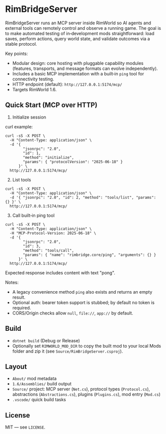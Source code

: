 # RimBridgeServer

RimBridgeServer runs an MCP server inside RimWorld so AI agents and external tools can remotely control and observe a running game. The goal is to make automated testing of in‑development mods straightforward: load saves, perform actions, query world state, and validate outcomes via a stable protocol.

Key points:
- Modular design: core hosting with pluggable capability modules (features, transports, and message formats can evolve independently).
- Includes a basic MCP implementation with a built‑in `ping` tool for connectivity testing.
- HTTP endpoint (default): `http://127.0.0.1:5174/mcp/`
- Targets RimWorld 1.6.

## Quick Start (MCP over HTTP)

1) Initialize session

curl example:

```
curl -sS -X POST \
  -H "Content-Type: application/json" \
  -d '{
        "jsonrpc": "2.0",
        "id": 1,
        "method": "initialize",
        "params": { "protocolVersion": "2025-06-18" }
      }' \
  http://127.0.0.1:5174/mcp/
```

2) List tools

```
curl -sS -X POST \
  -H "Content-Type: application/json" \
  -d '{ "jsonrpc": "2.0", "id": 2, "method": "tools/list", "params": {} }' \
  http://127.0.0.1:5174/mcp/
```

3) Call built‑in ping tool

```
curl -sS -X POST \
  -H "Content-Type: application/json" \
  -H "MCP-Protocol-Version: 2025-06-18" \
  -d '{
        "jsonrpc": "2.0",
        "id": 3,
        "method": "tools/call",
        "params": { "name": "rimbridge.core/ping", "arguments": {} }
      }' \
  http://127.0.0.1:5174/mcp/
```

Expected response includes content with text "pong".

Notes:
- A legacy convenience method `ping` also exists and returns an empty result.
- Optional auth: bearer token support is stubbed; by default no token is required.
- CORS/Origin checks allow `null`, `file://`, `app://` by default.

## Build

- `dotnet build` (Debug or Release)
- Optionally set `RIMWORLD_MOD_DIR` to copy the built mod to your local Mods folder and zip it (see `Source/RimBridgeServer.csproj`).

## Layout

- `About/` mod metadata
- `1.6/Assemblies/` build output
- `Source/` project: MCP server (`Net.cs`), protocol types (`Protocol.cs`), abstractions (`Abstractions.cs`), plugins (`Plugins.cs`), mod entry (`Mod.cs`)
- `.vscode/` quick build tasks

## License

MIT — see `LICENSE`.
